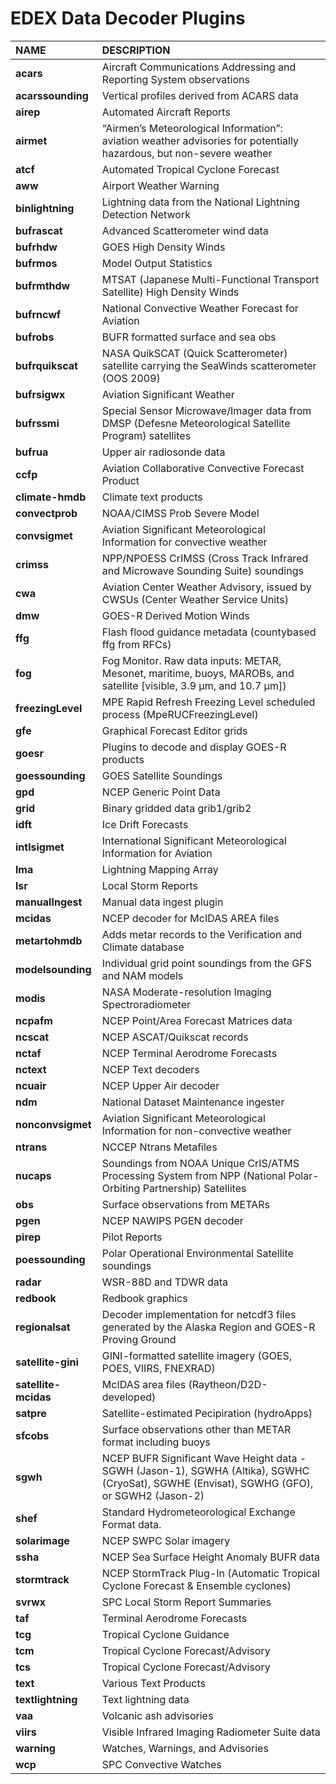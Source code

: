 
<style>
td:first-child { font-weight: bold }
</style>
# EDEX Data Decoder Plugins

|  NAME  |  DESCRIPTION  |
|:-------|:--------------|
|  acars  |  Aircraft Communications Addressing and Reporting System observations  |
|  acarssounding  |  Vertical profiles derived from ACARS data  |
|  airep  |  Automated Aircraft Reports  |
|  airmet  |  “Airmen’s Meteorological Information”: aviation weather advisories for potentially hazardous, but non-severe weather   |
|  atcf  |  Automated Tropical Cyclone Forecast  |
|  aww  |  Airport Weather Warning  |
|  binlightning  |  Lightning data from the National Lightning Detection Network  |
|  bufrascat  |  Advanced Scatterometer wind data  |
|  bufrhdw  |  GOES High Density Winds  |
|  bufrmos  |  Model Output Statistics  |
|  bufrmthdw  |  MTSAT (Japanese Multi-Functional Transport Satellite) High Density Winds  |
|  bufrncwf  |  National Convective Weather Forecast for Aviation  |
|  bufrobs  |  BUFR formatted surface and sea obs  |
|  bufrquikscat  |  NASA QuikSCAT (Quick Scatterometer) satellite carrying the SeaWinds scatterometer (OOS 2009)  |
|  bufrsigwx  |  Aviation Significant Weather  |
|  bufrssmi  |  Special Sensor Microwave/Imager data from DMSP (Defesne Meteorological Satellite Program) satellites  |
|  bufrua  |  Upper air radiosonde data  |
|  ccfp  |  Aviation Collaborative Convective Forecast Product  |
|  climate-hmdb  |  Climate text products  |
|  convectprob  |  NOAA/CIMSS Prob Severe Model  |
|  convsigmet  |  Aviation Significant Meteorological Information for convective weather  |
|  crimss  |  NPP/NPOESS CrIMSS (Cross Track Infrared and Microwave Sounding Suite) soundings  |
|  cwa  |  Aviation Center Weather Advisory, issued by CWSUs (Center Weather Service Units)  |
|  dmw  |  GOES-R Derived Motion Winds  |
|  ffg  |  Flash flood guidance metadata (countybased ffg from RFCs) |
|  fog  |  Fog Monitor. Raw data inputs: METAR, Mesonet, maritime, buoys, MAROBs, and satellite [visible, 3.9 µm, and 10.7 µm])  |
|  freezingLevel  |  MPE Rapid Refresh Freezing Level scheduled process (MpeRUCFreezingLevel)  |
|  gfe  |  Graphical Forecast Editor grids  |
|  goesr  |  Plugins to decode and display GOES-R products  |
|  goessounding  |  GOES Satellite Soundings  |
|  gpd  |  NCEP Generic Point Data  |
|  grid  |  Binary gridded data grib1/grib2  |
|  idft  |  Ice Drift Forecasts  |
|  intlsigmet  |  International Significant Meteorological Information for Aviation  |
|  lma  |  Lightning Mapping Array  |
|  lsr  |  Local Storm Reports  |
|  manualIngest  |  Manual data ingest plugin  |
|  mcidas  |  NCEP decoder for McIDAS AREA files  |
|  metartohmdb  |  Adds metar records to the Verification and Climate database  |
|  modelsounding  |  Individual grid point soundings from the GFS and NAM models  |
|  modis  |  NASA Moderate-resolution Imaging Spectroradiometer  |
|  ncpafm  |  NCEP Point/Area Forecast Matrices data  |
|  ncscat  |  NCEP ASCAT/Quikscat records  |
|  nctaf  |  NCEP Terminal Aerodrome Forecasts  |
|  nctext  |  NCEP Text decoders  |
|  ncuair  |  NCEP Upper Air decoder  |
|  ndm  |  National Dataset Maintenance ingester  |
|  nonconvsigmet  |  Aviation Significant Meteorological Information for non-convective weather  |
|  ntrans  |  NCCEP Ntrans Metafiles  |
|  nucaps  |  Soundings from NOAA Unique CrIS/ATMS Processing System from NPP (National Polar-Orbiting Partnership) Satellites  |
|  obs  |  Surface observations from METARs  |
|  pgen  |  NCEP NAWIPS PGEN decoder  |
|  pirep  |  Pilot Reports  |
|  poessounding  |  Polar Operational Environmental Satellite soundings  |
|  radar  |  WSR-88D and TDWR data  |
|  redbook  |  Redbook graphics  |
|  regionalsat  |  Decoder implementation for netcdf3 files generated by the Alaska Region and GOES-R Proving Ground  |
|  satellite-gini  |  GINI-formatted satellite imagery (GOES, POES, VIIRS, FNEXRAD)  |
|  satellite-mcidas  |  McIDAS area files (Raytheon/D2D-developed)  |
|  satpre  |  Satellite-estimated Pecipiration (hydroApps)  |
|  sfcobs  |  Surface observations other than METAR format including buoys  |
|  sgwh  |  NCEP BUFR Significant Wave Height data - SGWH (Jason-1), SGWHA (Altika), SGWHC (CryoSat), SGWHE (Envisat), SGWHG (GFO), or SGWH2 (Jason-2)  |
|  shef  |  Standard Hydrometeorological Exchange Format data.   |
|  solarimage  |  NCEP SWPC Solar imagery  |
|  ssha  |  NCEP Sea Surface Height Anomaly BUFR data  |
|  stormtrack  |  NCEP StormTrack Plug-In (Automatic Tropical Cyclone Forecast & Ensemble cyclones)  |
|  svrwx  |  SPC Local Storm Report Summaries  |
|  taf  |  Terminal Aerodrome Forecasts  |
|  tcg  |  Tropical Cyclone Guidance  |
|  tcm  |  Tropical Cyclone Forecast/Advisory  |
|  tcs  |  Tropical Cyclone Forecast/Advisory  |
|  text  |  Various Text Products  |
|  textlightning  |  Text lightning data  |
|  vaa  |  Volcanic ash advisories  |
|  viirs  |  Visible Infrared Imaging Radiometer Suite data  |
|  warning  |  Watches, Warnings, and Advisories   |
|  wcp  |  SPC Convective Watches  |
